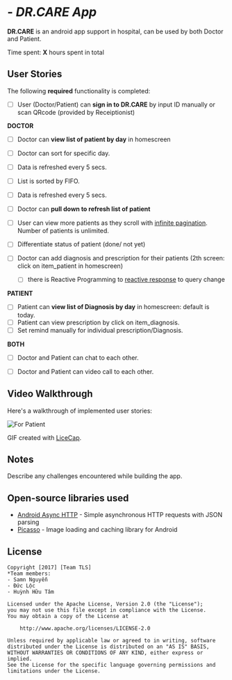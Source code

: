# - *DR.CARE App*

**DR.CARE** is an android app support in hospital, can be used by both Doctor and Patient.

Time spent: **X** hours spent in total

## User Stories

The following **required** functionality is completed:

* [ ]	User (Doctor/Patient) can **sign in to DR.CARE** by input ID manually or scan QRcode (provided by Receiptionist)

**DOCTOR**
* [ ]	Doctor can **view list of patient by day** in homescreen
  * [ ] Doctor can sort for specific day.
  * [ ] Data is refreshed every 5 secs.
  * [ ] List is sorted by FIFO.
  * [ ] Data is refreshed every 5 secs.
  * [ ] Doctor can **pull down to refresh list of patient**
  * [ ] User can view more patients as they scroll with [infinite pagination](http://guides.codepath.com/android/Endless-Scrolling-with-AdapterViews-and-RecyclerView). Number of patients is unlimited.
  * [ ] Differentiate status of patient (done/ not yet)
  
 * [ ] Doctor can add diagnosis and prescription for their patients (2th screen: click on item_patient in homescreen)
    * [ ] there is Reactive Programming to [reactive response](https://medium.com/@matdziu/using-rxjava-in-searchview-f1d1d5dcb8b7) to query change
 
 **PATIENT**
 * [ ] Patient can **view list of Diagnosis by day** in homescreen: default is today.
 * [ ] Patient can view prescription by click on item_diagnosis.
 * [ ] Set remind manually for individual prescription/Diagnosis.
 
 **BOTH**
 * [ ] Doctor and Patient can chat to each other.
 * [ ] Doctor and Patient can video call to each other.
 
 

## Video Walkthrough

Here's a walkthrough of implemented user stories:

<img src='http://i.imgur.com/dXdluNY.gif' title='For Patient' width='' alt='For Patient' />

GIF created with [LiceCap](http://www.cockos.com/licecap/).

## Notes

Describe any challenges encountered while building the app.

## Open-source libraries used

- [Android Async HTTP](https://github.com/loopj/android-async-http) - Simple asynchronous HTTP requests with JSON parsing
- [Picasso](http://square.github.io/picasso/) - Image loading and caching library for Android

## License

    Copyright [2017] [Team TLS]
    *Team members:
    - Samn Nguyễn
    - Đức Lộc
    - Huỳnh Hữu Tâm

    Licensed under the Apache License, Version 2.0 (the "License");
    you may not use this file except in compliance with the License.
    You may obtain a copy of the License at

        http://www.apache.org/licenses/LICENSE-2.0

    Unless required by applicable law or agreed to in writing, software
    distributed under the License is distributed on an "AS IS" BASIS,
    WITHOUT WARRANTIES OR CONDITIONS OF ANY KIND, either express or implied.
    See the License for the specific language governing permissions and
    limitations under the License.
